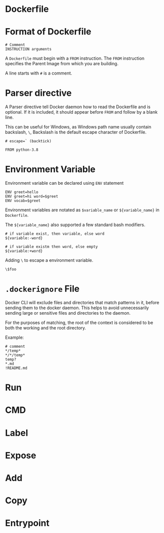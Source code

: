 # Dockerfile

# Format of Dockerfile
``` shell
# Comment
INSTRUCTION arguments
```

A `Dockerfile` must begin with a `FROM` instruction. The `FROM` instruction specifies the Parent Image from which you are building. 

A line starts with `#` is a comment.

# Parser directive
A Parser directive tell Docker daemon how to read the Dockerfile and is optional. If it is included, it should appear before `FROM` and follow by a blank line.

This can be useful for Windows, as Windows path name usually contain backslash, `\`, Backslash is the default escape character of Dockerfile.
``` shell
# escape=` (backtick)

FROM python-3.8
```

# Environment Variable
Environment variable can be declared using `ENV` statement
``` shell
ENV greet=hello
ENV greet=hi word=$greet
ENV vocab=$greet
```

Environment variables are notated as `$variable_name` or `${variable_name}` in `Dockerfile`.

The `${variable_name}` also supported a few standard bash modifiers.
``` shell
# if variable exist, then variable, else word
${variable:-word}

# if variable existm then word, else empty
${variable:+word}
```

Adding `\` to escape a environment variable.
``` shell
\$foo
```

# `.dockerignore` File
Docker CLI will exclude files and directories that match patterns in it, before sending them to the docker daemon. This helps to avoid unnecessarily sending large or sensitive files and directories to the daemon.

For the purposes of matching, the root of the context is considered to be both the working and the root directory.

Example:
``` text
# comment
*/temp*
*/*/temp*
temp?
*.md
!README.md
```


# Run


# CMD


# Label


# Expose


# Add


# Copy


# Entrypoint

